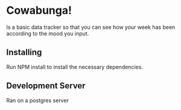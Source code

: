 # Cowabunga!
  Is a basic data tracker so that you can see how your week has been according to the mood you input.

## Installing
  Run NPM install to install the necessary dependencies.

## Development Server
  Ran on a postgres server

<!-- fill out read me(done)
fix form prevent default
eslint(???)
fix username results
fix indenting problems(done)
fix results page -->

